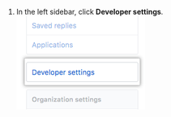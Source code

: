 1. In the left sidebar, click **Developer settings**. ![Developer settings](/assets/images/help/settings/developer-settings.png)

